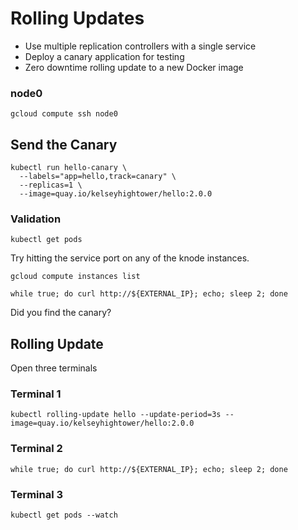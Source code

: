 # Rolling Updates

* Use multiple replication controllers with a single service
* Deploy a canary application for testing
* Zero downtime rolling update to a new Docker image

### node0

```
gcloud compute ssh node0
```

## Send the Canary

```
kubectl run hello-canary \
  --labels="app=hello,track=canary" \
  --replicas=1 \
  --image=quay.io/kelseyhightower/hello:2.0.0
```

### Validation

```
kubectl get pods
```

Try hitting the service port on any of the knode instances.

```
gcloud compute instances list
```

```
while true; do curl http://${EXTERNAL_IP}; echo; sleep 2; done
```

Did you find the canary?

## Rolling Update

Open three terminals

### Terminal 1

```
kubectl rolling-update hello --update-period=3s --image=quay.io/kelseyhightower/hello:2.0.0
```

### Terminal 2

```
while true; do curl http://${EXTERNAL_IP}; echo; sleep 2; done
```

### Terminal 3

```
kubectl get pods --watch
```
